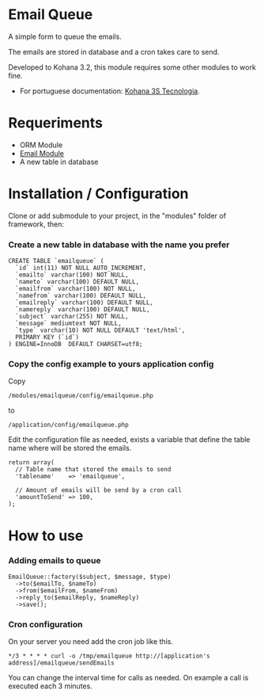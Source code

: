 # Email Queue

A simple form to queue the emails.

The emails are stored in database and a cron takes care to send.

Developed to Kohana 3.2, this module requires some other modules to work fine.

* For portuguese documentation: [Kohana 3S Tecnologia](http://3stecnologia.com.br/artigos/email-queue-modulo-para-kohana).

# Requeriments

* ORM Module
* [Email Module](https://github.com/crowdfavorite/kohana-email)
* A new table in database

# Installation / Configuration

Clone or add submodule to your project, in the "modules" folder of framework, then:

### Create a new table in database with the name you prefer ###

	CREATE TABLE `emailqueue` (
	  `id` int(11) NOT NULL AUTO_INCREMENT,
	  `emailto` varchar(100) NOT NULL,
	  `nameto` varchar(100) DEFAULT NULL,
	  `emailfrom` varchar(100) NOT NULL,
	  `namefrom` varchar(100) DEFAULT NULL,
	  `emailreply` varchar(100) DEFAULT NULL,
	  `namereply` varchar(100) DEFAULT NULL,
	  `subject` varchar(255) NOT NULL,
	  `message` mediumtext NOT NULL,
	  `type` varchar(10) NOT NULL DEFAULT 'text/html',
	  PRIMARY KEY (`id`)
	) ENGINE=InnoDB  DEFAULT CHARSET=utf8;

### Copy the config example to yours application config

Copy

	/modules/emailqueue/config/emailqueue.php

to

	/application/config/emailqueue.php

Edit the configuration file as needed, exists a variable that define the table name where will be stored the emails.

	return array(
	  // Table name that stored the emails to send
	  'tablename'    => 'emailqueue',
	  
	  // Amount of emails will be send by a cron call
	  'amountToSend' => 100,
	);

# How to use

### Adding emails to queue

	EmailQueue::factory($subject, $message, $type)
	  ->to($emailTo, $nameTo)
	  ->from($emailFrom, $nameFrom)
	  ->reply_to($emailReply, $nameReply)
	  ->save();

### Cron configuration

On your server you need add the cron job like this.

	*/3 * * * * curl -o /tmp/emailqueue http://[application's address]/emailqueue/sendEmails

You can change the interval time for calls as needed. On example a call is executed each 3 minutes.